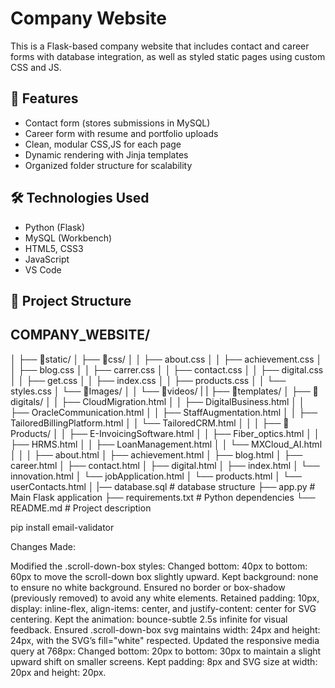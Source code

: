 # Company Website

This is a Flask-based company website that includes contact and career forms with database integration, as well as styled static pages using custom CSS and JS.

## 🌟 Features

- Contact form (stores submissions in MySQL)
- Career form with resume and portfolio uploads
- Clean, modular CSS,JS for each page
- Dynamic rendering with Jinja templates
- Organized folder structure for scalability

## 🛠 Technologies Used

- Python (Flask)
- MySQL (Workbench)
- HTML5, CSS3
- JavaScript
- VS Code

## 📁 Project Structure

## COMPANY_WEBSITE/
│
├── 📁static/
│ ├── 📁css/
│ │ ├── about.css
│ │ ├── achievement.css
│ │ ├── blog.css
│ │ ├── carrer.css
│ │ ├── contact.css
│ │ ├── digital.css
│ │ ├── get.css
│ │ ├── index.css
│ │ ├── products.css
│ │ └── styles.css
│ └── 📁Images/
│
│ └── 📁videos/
|
|
├── 📁templates/
│ ├── 📁digitals/
│ │ ├── CloudMigration.html
│ │ ├── DigitalBusiness.html
│ │ ├── OracleCommunication.html
│ │ ├── StaffAugmentation.html
│ │ ├── TailoredBillingPlatform.html
│ │ └── TailoredCRM.html
│ │
│ ├── 📁Products/
│ │ ├── E-InvoicingSoftware.html
│ │ ├── Fiber_optics.html
│ │ ├── HRMS.html
│ │ ├── LoanManagement.html
│ │ └── MXCloud_AI.html
│ │
│ ├── about.html
│ ├── achievement.html
│ ├── blog.html
│ ├── career.html
│ ├── contact.html
│ ├── digital.html
│ ├── index.html
│ └── innovation.html
│ └── jobApplication.html
│ └── products.html
│ └── userContacts.html
│
|── database.sql # database structure
├── app.py # Main Flask application
├── requirements.txt # Python dependencies
└── README.md # Project description


 pip install email-validator


 Changes Made:

Modified the .scroll-down-box styles:
Changed bottom: 40px to bottom: 60px to move the scroll-down box slightly upward.
Kept background: none to ensure no white background.
Ensured no border or box-shadow (previously removed) to avoid any white elements.
Retained padding: 10px, display: inline-flex, align-items: center, and justify-content: center for SVG centering.
Kept the animation: bounce-subtle 2.5s infinite for visual feedback.
Ensured .scroll-down-box svg maintains width: 24px and height: 24px, with the SVG’s fill="white" respected.
Updated the responsive media query at 768px:
Changed bottom: 20px to bottom: 30px to maintain a slight upward shift on smaller screens.
Kept padding: 8px and SVG size at width: 20px and height: 20px.